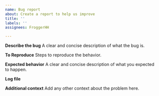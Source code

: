```yaml
---
name: Bug report
about: Create a report to help us improve
title: ''
labels: ''
assignees: FroggerHH

---
```


**Describe the bug**
A clear and concise description of what the bug is.

**To Reproduce**
Steps to reproduce the behavior.

**Expected behavior**
A clear and concise description of what you expected to happen.

**Log file**

**Additional context**
Add any other context about the problem here.
